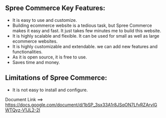 ## Spree Commerce Key Features:
- It is easy to use and customize.
- Building ecommerce website is a tedious task, but Spree Commerce makes it easy and fast. It just takes few minutes me to build this website.
- It is highly scalable and flexible. It can be used for small as well as large ecommerce websites.
- It is highly customizable and extendable. we can add new features and functionalities.
- As it is open source, it is free to use.
- Saves time and money.

## Limitations of Spree Commerce:
- It is not easy to install and configure.

Document Link ==> https://docs.google.com/document/d/1bSP_3sx33A1r8JSqON7LfvRZArvlGWTQyz-V1JL2-2I

